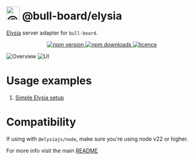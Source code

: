 # <img alt="@bull-board" src="https://raw.githubusercontent.com/felixmosh/bull-board/master/packages/ui/src/static/images/logo.svg" width="35px" /> @bull-board/elysia

[Elysia](https://elysiajs.com/) server adapter for `bull-board`.

<p align="center">
  <a href="https://www.npmjs.com/package/@bull-board/elysia">
    <img alt="npm version" src="https://img.shields.io/npm/v/@bull-board/elysia">
  </a>
  <a href="https://www.npmjs.com/package/bull-board">
    <img alt="npm downloads" src="https://img.shields.io/npm/dw/bull-board">
  </a>
  <a href="https://github.com/vcapretz/bull-board/blob/master/LICENSE">
    <img alt="licence" src="https://img.shields.io/github/license/vcapretz/bull-board">
  </a>
<p>

![Overview](https://raw.githubusercontent.com/felixmosh/bull-board/master/screenshots/overview.png)
![UI](https://raw.githubusercontent.com/felixmosh/bull-board/master/screenshots/dashboard.png)

# Usage examples

1. [Simple Elysia setup](https://github.com/felixmosh/bull-board/tree/master/examples/with-elysia)

# Compatibility

If using with `@elysiajs/node`, make sure you're using node v22 or higher.

For more info visit the main [README](https://github.com/felixmosh/bull-board#readme)
